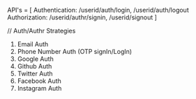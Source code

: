 API's = 
[
   Authentication: /userid/auth/login, /userid/auth/logout
   Authorization: /userid/authr/signin, /userid/signout
]

// Auth/Authr Strategies
1. Email Auth
2. Phone Number Auth (OTP signIn/LogIn)
3. Google Auth
4. Github Auth
5. Twitter Auth
6. Facebook Auth
7. Instagram Auth